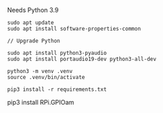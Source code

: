 Needs Python 3.9

```
sudo apt update
sudo apt install software-properties-common

// Upgrade Python

sudo apt install python3-pyaudio
sudo apt install portaudio19-dev python3-all-dev

python3 -m venv .venv
source .venv/bin/activate

pip3 install -r requirements.txt
```

pip3 install RPi.GPIOam

